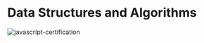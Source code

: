 # Data Structures and Algorithms

![javascript-certification](https://github.com/selimbiber/Data-Structures-and-Algorithms/assets/117529414/61b4d089-924c-490b-8ca9-88dcc893fe10)
